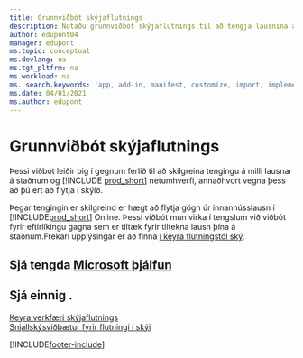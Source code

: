 ```yaml
---
title: Grunnviðbót skýjaflutnings
description: Notaðu grunnviðbót skýjaflutnings til að tengja lausnina á staðnum við Business Central Online.
author: edupont04
manager: edupont
ms.topic: conceptual
ms.devlang: na
ms.tgt_pltfrm: na
ms.workload: na
ms. search.keywords: 'app, add-in, manifest, customize, import, implement'
ms.date: 04/01/2021
ms.author: edupont
---
```


# Grunnviðbót skýjaflutnings

Þessi viðbót leiðir þig í gegnum ferlið til að skilgreina tengingu á milli lausnar á staðnum og [!INCLUDE [prod_short](includes/prod_short.md)] netumhverfi, annaðhvort vegna þess að þú ert að flytja í skýið.  

Þegar tengingin er skilgreind er hægt að flytja gögn úr innanhússlausn í [!INCLUDE[prod_short](includes/prod_short.md)] Online. Þessi viðbót mun virka í tengslum við viðbót fyrir eftirlíkingu gagna sem er tiltæk fyrir tiltekna lausn þína á staðnum.Frekari upplýsingar er að finna  [í keyra flutningstól ský](/dynamics365/business-central/dev-itpro/administration/migration-tool).  

## Sjá tengda [Microsoft þjálfun](/training/modules/connect-intelligent-cloud-dynamics-365-business-central/)

## Sjá einnig .

[Keyra verkfæri skýjaflutnings](/dynamics365/business-central/dev-itpro/administration/migration-tool)  
[Snjallskýsviðbætur fyrir flutningi í skýi](ui-extensions-data-replication.md)  


[!INCLUDE[footer-include](includes/footer-banner.md)]

